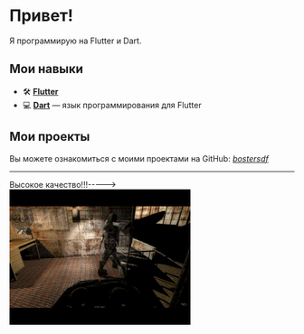# Привет!

Я программирую на Flutter и Dart.

## Мои навыки

- 🛠️ **[Flutter](https://flutter.dev/)**
- 💻 **[Dart](https://dart.dev/)** — язык программирования для Flutter

## Мои проекты

Вы можете ознакомиться с моими проектами на GitHub: [*bostersdf*](https://github.com/bostersdf?tab=repositories)

---

Высокое качество!!!----->  
                          ![Image alt](https://github.com/bostersdf/bostersdf/blob/main/237561.gif)
